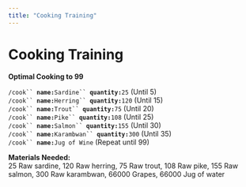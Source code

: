 ```yaml
---
title: "Cooking Training"
---
```


# Cooking Training

**Optimal Cooking to 99**

`/cook`` `**`name:`**`Sardine`` `**`quantity:`**`25` (Until 5)\
`/cook`` `**`name:`**`Herring`` `**`quantity:`**`120` (Until 15)\
`/cook`` `**`name:`**`Trout`` `**`quantity:`**`75` (Until 20)\
`/cook`` `**`name:`**`Pike`` `**`quantity:`**`108` (Until 25) \
`/cook`` `**`name:`**`Salmon`` `**`quantity:`**`155` (Until 30) \
`/cook`` `**`name:`**`Karambwan`` `**`quantity:`**`300` (Until 35) \
`/cook`` `**`name:`**`Jug of Wine` (Repeat until 99)

**Materials Needed:**\
25 Raw sardine, 120 Raw herring, 75 Raw trout, 108 Raw pike, 155 Raw salmon, 300 Raw karambwan, 66000 Grapes, 66000 Jug of water
